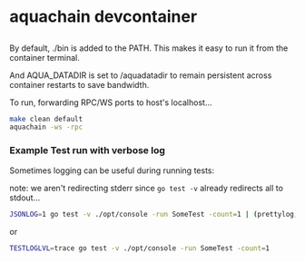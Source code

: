# aquachain devcontainer


## 
By default, ./bin is added to the PATH. This makes it easy to run it from the container terminal.

And AQUA_DATADIR is set to /aquadatadir to remain persistent across container restarts to save bandwidth.


To run, forwarding RPC/WS ports to host's localhost...

```bash
make clean default
aquachain -ws -rpc
```

### Example Test run with verbose log

Sometimes logging can be useful during running tests:

note: we aren't redirecting stderr since `go test -v` already redirects all to stdout...

```bash
JSONLOG=1 go test -v ./opt/console -run SomeTest -count=1 | (prettylog; prettylog)
```

or 
```bash
TESTLOGLVL=trace go test -v ./opt/console -run SomeTest -count=1
```
